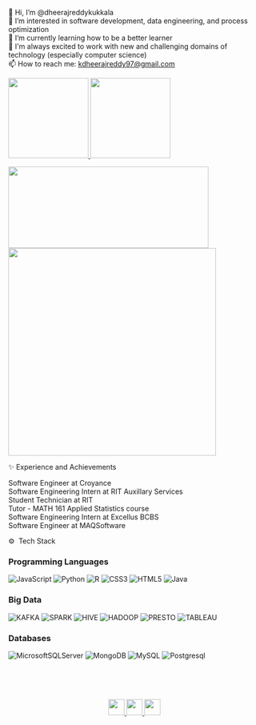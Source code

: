 
👋 Hi, I’m @dheerajreddykukkala  
👀 I’m interested in software development, data engineering, and process optimization  
🌱 I’m currently learning how to be a better learner  
💞️ I'm always excited to work with new and challenging domains of technology (especially computer science)  
📫 How to reach me: kdheerajreddy97@gmail.com  




<p align="left">
  <a href="https://github.com/kdheerajreddy97">
    <img height="160em" src="https://github-readme-stats-eight-theta.vercel.app/api?username=kdheerajreddy97&show_icons=true&theme=vue&include_all_commits=true&count_private=true"/>
    <img height="160em" src="https://github-readme-streak-stats.herokuapp.com/?user=kdheerajreddy97&include_all_commits=true&hide_border=true&theme=dark&animation=true"/>
  </a>
</p>

<p align="left">
	<img width="400em" height="163" src="https://github-readme-stats.vercel.app/api/top-langs/?username=kdheerajreddy97&layout=compact&custom_title=Most%20Used%20languages&langs_count=6&include_all_commits=true&hide_progress=false&theme=dark&animation=true&hide=">
	<img width="415em" src="https://leetcard.jacoblin.cool/Dheeraj_Reddy_K?animation=true&theme=dark" />
</p>


  




  
✨ Experience and Achievements  

Software Engineer at Croyance  
Software Engineering Intern at RIT Auxillary Services  
Student Technician at RIT  
Tutor - MATH 161 Applied Statistics course  
Software Engineering Intern at Excellus BCBS  
Software Engineer at MAQSoftware  


⚙️  Tech Stack
### Programming Languages

![JavaScript](https://img.shields.io/badge/JavaScript-323330?style=for-the-badge&logo=javascript&logoColor=F7DF1E)
![Python](https://img.shields.io/badge/Python-3776AB?style=for-the-badge&logo=python&logoColor=white)
![R](https://img.shields.io/badge/R-276DC3?style=for-the-badge&logo=r&logoColor=white)
![CSS3](https://img.shields.io/badge/css3-%231572B6.svg?style=for-the-badge&logo=css3&logoColor=white)
![HTML5](https://img.shields.io/badge/html5-%23E34F26.svg?style=for-the-badge&logo=html5&logoColor=white)
![Java](https://img.shields.io/badge/java-%23ED8B00.svg?style=for-the-badge&logo=java&logoColor=white)

### Big Data
![KAFKA](https://img.shields.io/badge/APACHE%20kafka-%6300599C.svg?style=for-the-adge&logo=Apachekafka&logoColor=white)
![SPARK](https://img.shields.io/badge/APACHE%20SPARK-%2300199C.svg?style=for-the-adge&logo=ApacheSpark&logoColor=white)
![HIVE](https://img.shields.io/badge/apache%20hive-FF6600?style=for-the-badge&logo=apachehive&logoColor=white)
![HADOOP](https://img.shields.io/badge/apache%20hadoop-4A90E2?style=for-the-badge&logo=apachehadoop&logoColor=000)
![PRESTO](https://img.shields.io/badge/presto-168363?style=for-the-badge&logo=presto&logoColor=white)
![TABLEAU](https://img.shields.io/badge/tableau-0089D6?style=for-the-badge&logo=tableau&logoColor=white)

### Databases
![MicrosoftSQLServer](https://img.shields.io/badge/Microsoft%20SQL%20Server-CC2927?style=for-the-badge&logo=microsoft%20sql%20server&logoColor=white)
![MongoDB](https://img.shields.io/badge/MongoDB-%234ea94b.svg?style=for-the-badge&logo=mongodb&logoColor=white)
![MySQL](https://img.shields.io/badge/mysql-%2300f.svg?style=for-the-badge&logo=mysql&logoColor=white)
![Postgresql](https://img.shields.io/badge/PostgreSQL-316192?style=for-the-badge&logo=postgresql&logoColor=white)

  

  

<br><br><br>
<!-- Socials --> 
<div align="center">
	<a href="https://www.linkedin.com/in/kdheerajreddy/" target="blank" title="LinkedIn">
		<img src="https://cdn1.iconfinder.com/data/icons/logotypes/32/circle-linkedin-512.png" style="height: 2rem"/>
	</a>
	<a href="mailto:kdheerajreddy97@gmail.com" target="blank" title="GMail">
		<img src="https://cdn.icon-icons.com/icons2/730/PNG/512/gmail_icon-icons.com_62758.png" style="height: 2rem"/>
	</a>
	<a href="https://dheerajreddy-site.vercel.app" target="blank" title="Portfolio">
		<img src="https://cdn2.iconfinder.com/data/icons/top-search/128/_web_Internet_network_www_communication_global_worldwide-512.png" style="height: 2rem"/>
	</a>

</div>

